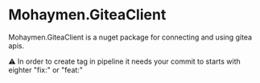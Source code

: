 # Mohaymen.GiteaClient
Mohaymen.GiteaClient is a nuget package for connecting and using gitea apis.

:warning:
In order to create tag in pipeline it needs your commit to starts with eighter "fix:" or "feat:"
